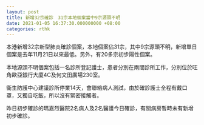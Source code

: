 ```yaml
---
layout: post
title: 新增32宗確診　31宗本地個案當中9宗源頭不明
date: 2021-01-05 16:37:30.000000000 +08:00
categories: rthk
---
```


本港新增32宗新型肺炎確診個案，本地個案佔31宗，其中9宗源頭不明，新增單日個案是去年11月21日以來最低。另外，有20多宗初步陽性個案。

本地源頭不明個案包括一名診所登記護士，患者分別在兩間診所工作，分別位於旺角歐亞銀行大廈4C及何文田廣場230室。

衞生防護中心建議診所停業14天，會聯絡病人測試，由於確診護士全程有戴口罩，又獨自吃飯，所以沒有緊密接觸者。

昨日初步確診的瑪嘉烈醫院2名病人及2名醫護今日確診，有關病房暫時未有新增初步確診。
